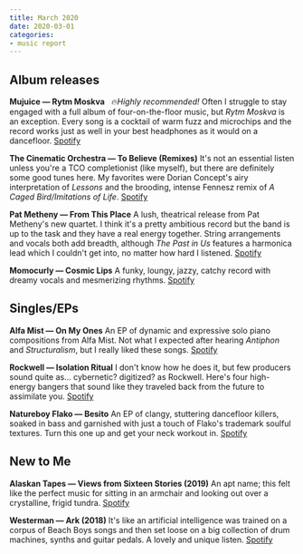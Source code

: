 ```yaml
---
title: March 2020
date: 2020-03-01
categories:
- music report
---
```

## Album releases

**Mujuice — Rytm Moskva** &nbsp; 🔥_Highly recommended!_
Often I struggle to stay engaged with a full album of four-on-the-floor music, but _Rytm Moskva_ is an exception. Every song is a cocktail of warm fuzz and microchips and the record works just as well in your best headphones as it would on a dancefloor.
[Spotify](https://open.spotify.com/album/0gb4U8nPDEEXrIbG6og67C?si=I85EzxjFRSm5kPSPjtCTpg)

**The Cinematic Orchestra — To Believe (Remixes)**
It's not an essential listen unless you're a TCO completionist (like myself), but there are definitely some good tunes here. My favorites were Dorian Concept's airy interpretation of _Lessons_ and the brooding, intense Fennesz remix of _A Caged Bird/Imitations of Life_.
[Spotify](https://open.spotify.com/album/1EdoFABv3U8Eu6JTi6LU4k?si=torbsZTMSAeoXvK3JoJHsw)

**Pat Metheny — From This Place**
A lush, theatrical release from Pat Metheny's new quartet. I think it's a pretty ambitious record but the band is up to the task and they have a real energy together. String arrangements and vocals both add breadth, although _The Past in Us_ features a harmonica lead which I couldn't get into, no matter how hard I listened.
[Spotify](https://open.spotify.com/album/5PfjsKZLI9whAwPSfNgnES?si=F2kAc_9dRauVvsYQwHWVdA)

**Momocurly — Cosmic Lips**
A funky, loungy, jazzy, catchy record with dreamy vocals and mesmerizing rhythms.
[Spotify](https://open.spotify.com/album/71DXzWc3FqkzKrQHTsh4j5?si=6KwiN7cwTi-pRFex8vhPlQ)


## Singles/EPs

**Alfa Mist — On My Ones**
An EP of dynamic and expressive solo piano compositions from Alfa Mist. Not what I expected after hearing _Antiphon_ and _Structuralism_, but I really liked these songs.
[Spotify](https://open.spotify.com/album/6o73C44oWGeDaCjLvoEKtD?si=ZrYVVUODRFOavYi3kznZzA)

**Rockwell — Isolation Ritual**
I don't know how he does it, but few producers sound quite as... cybernetic? digitized? as Rockwell. Here's four high-energy bangers that sound like they traveled back from the future to assimilate you.
[Spotify](https://open.spotify.com/album/54LiXvV6VshKMRrtMoH5jR?si=yZNL1a0fS-aRqzd7fUOsDA)

**Natureboy Flako — Besito**
An EP of clangy, stuttering dancefloor killers, soaked in bass and garnished with just a touch of Flako's trademark soulful textures. Turn this one up and get your neck workout in.
[Spotify](https://open.spotify.com/album/39Jpj6n5pYH14PNgAsRcuo?si=tDnGf5DMQLy386B5RYeJnA)


## New to Me

**Alaskan Tapes — Views from Sixteen Stories (2019)**
An apt name; this felt like the perfect music for sitting in an armchair and looking out over a crystalline, frigid tundra.
[Spotify](https://open.spotify.com/album/05ECaoh4qEPv4Ph2M1htDX?si=muFwcaxDTPC5JOpcyQrM8g)

**Westerman — Ark (2018)**
It's like an artificial intelligence was trained on a corpus of Beach Boys songs and then set loose on a big collection of drum machines, synths and guitar pedals. A lovely and unique listen.
[Spotify](https://open.spotify.com/album/19RGFb1YYwnbEwYZc42msT?si=fftSi3ZoQkahzCHYx146Kw)
